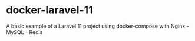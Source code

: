 # docker-laravel-11
A basic example of a Laravel 11 project using docker-compose with Nginx - MySQL - Redis
